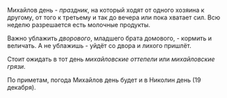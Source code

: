 Михайлов день - *праздник*, на который ходят от одного хозяина к другому, от того к третьему и так до вечера или пока хватает сил. Всю неделю разрешается есть молочные продукты.

Важно ублажить *дворового*, младшего брата домового, - кормить и величать. А не ублажишь - уйдёт со двора и лихого пришлёт.

Стоит ожидать в тот день _михайловские оттепели_ или _михайловские грязи_.

По приметам, погода Михайлов день будет и в Николин день (19 декабря). 